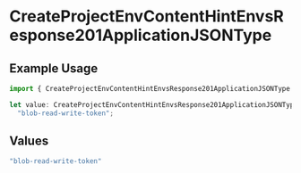 # CreateProjectEnvContentHintEnvsResponse201ApplicationJSONType

## Example Usage

```typescript
import { CreateProjectEnvContentHintEnvsResponse201ApplicationJSONType } from "@vercel/sdk/models/operations/createprojectenv.js";

let value: CreateProjectEnvContentHintEnvsResponse201ApplicationJSONType =
  "blob-read-write-token";
```

## Values

```typescript
"blob-read-write-token"
```